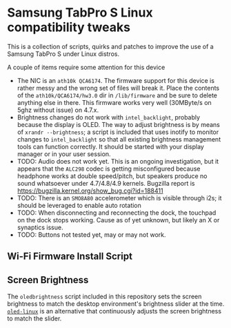 # Samsung TabPro S Linux compatibility tweaks
This is a collection of scripts, quirks and patches to improve the use of a Samsung TabPro S under Linux distros.

A couple of items require some attention for this device
* The NIC is an `ath10k QCA6174`. The firmware support for this device is rather messy and the wrong set of files will break it. Place the contents of the `ath10k/QCA6174/hw3.0` dir in `/lib/firmware` and be sure to delete anything else in there. This firmware works very well (30MByte/s on 5ghz without issue) on 4.7.x.
* Brightness changes do not work with `intel_backlight`, probably because the display is OLED. The way to adjust brightness is by means of `xrandr --brightness`; a script is included that uses inotify to monitor changes to `intel_backlight` so that all existing brightness management tools can function correctly. It should be started with your display manager or in your user session.
* TODO: Audio does not work yet. This is an ongoing investigation, but it appears that the `ALC298` codec is getting misconfigured because headphone works at double speed/pitch, but speakers produce no sound whatsoever under 4.7/4.8/4.9 kernels. Bugzilla report is https://bugzilla.kernel.org/show_bug.cgi?id=188411
* TODO: There is an `SMO8A80` accelerometer which is visible through i2s; it should be leveraged to enable auto rotation
* TODO: When disconnecting and reconnecting the dock, the touchpad on the dock stops working. Cause as of yet unknown, but likely an X or synaptics issue.
* TODO: Buttons not tested yet, may or may not work.
  

## Wi-Fi Firmware Install Script


## Screen Brightness

The `oledbrightness` script included in this repository sets the screen brightness to match the desktop environment's brightness slider at the time. [`oled-linux`](https://github.com/lawleagle/oled-linux) is an alternative that continuously adjusts the screen brightness to match the slider. 


